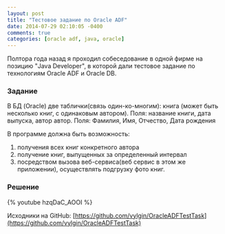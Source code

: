 ```yaml
---
layout: post
title: "Тестовое задание по Oracle ADF"
date: 2014-07-29 02:10:05 -0400
comments: true
categories: [oracle adf, java, oracle] 
---
```


Полтора года назад я проходил собеседование в одной фирме на позицию "Java Developer", в которой дали тестовое задание по технологиям Oracle ADF и Oracle DB. 

### Задание

В БД (Oracle) две таблички(связь один-ко-многим):
книга (может быть несколько книг, с одинаковым автором). Поля: название книги, дата выпуска, автор
автор. Поля: Фамилия, Имя, Отчество, Дата рождения

В программе должна быть возможность:

1. получения всех книг конкретного автора
2. получение книг, выпущенных за определенный интервал
3. посредством вызова веб-сервиса(веб сервис в этом же приложении), осуществлять подгрузку фото книг.

### Решение

{% youtube hzqDaC_AOOI %}

Исходники на GitHub: [https://github.com/vylgin/OracleADFTestTask](https://github.com/vylgin/OracleADFTestTask)
